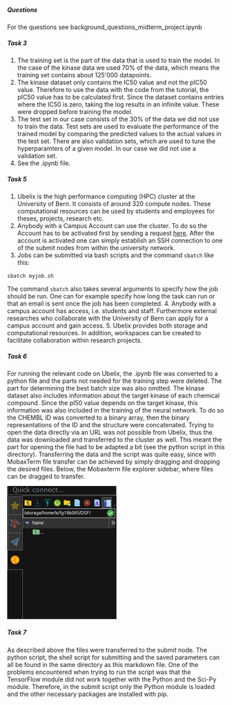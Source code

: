 ##### Questions
For the questions see background_questions_midterm_project.ipynb
##### Task 3
1. The training set is the part of the data that is used to train the model. In the case of the kinase data we used 70% of the data, which means the training set contains about 125'000 datapoints.
2. The kinase dataset only contains the IC50 value and not the pIC50 value. Therefore to use the data with the code from the tutorial, the pIC50 value has to be calculated first. Since the dataset contains entries where the IC50 is zero, taking the log results in an infinite value. These were dropped before training the model.
3. The test set in our case consists of the 30% of the data we did not use to train the data. Test sets are used to evaluate the performance of the trained model by comparing the predicted values to the actual values in the test set. There are also validation sets, which are used to tune the hyperparamters of a given model. In our case we did not use a validation set.
4. See the .ipynb file.

##### Task 5

1. Ubelix is the high performance computing (HPC) cluster at the University of Bern. It consists of around 320 compute nodes. These computational resources can be used by students and employees for theses, projects, research etc.
2. Anybody with a Campus Account can use the cluster. To do so the Account has to be activated first by sending a request [here](https://serviceportal.unibe.ch/hpc). After the account is activated one can simply establish an SSH connection to one of the submit nodes from within the university network.
3. Jobs can be submitted via bash scripts and the command `sbatch` like this:
```
sbatch myjob.sh
```
The command `sbatch` also takes several arguments to specify how the job should be run. One can for example specify how long the task can run or that an email is sent once the job has been completed. 
4. Anybody with a campus account has access, i.e. students and staff. Furthermore external researches who collaborate with the University of Bern can apply for a campus account and gain access.
5. Ubelix provides both storage and computational resources. In addition, workspaces can be created to facilitate collaboration within research projects.

##### Task 6

For running the relevant code on Ubelix, the .ipynb file was converted to a python file and the parts not needed for the training step were deleted. The part for determining the best batch size was also omitted. The kinase dataset also includes information about the target kinase of each chemical compound. Since the pI50 value depends on the target kinase, this information was also included in the training of the neural network. To do so the CHEMBL ID was converted to a binary array, then the binary representations of the ID and the structure were concatenated.
Trying to open the data directly via an URL was not possible from Ubelix, thus the data was downloaded and transferred to the cluster as well. This meant the part for opening the file had to be adapted a bit (see the python script in this directory).
Transferring the data and the script was quite easy, since with MobaxTerm file transfer can be achieved by simply dragging and dropping the desired files. Below, the Mobaxterm file explorer sidebar, where files can be dragged to transfer.

![image](./screenshots/sidebar_transfer.png)

##### Task 7

As described above the files were transferred to the submit node. The python script, the shell script for submitting and the saved parameters can all be found in the same directory as this markdown file. 
One of the problems encountered when trying to run the script was that the TensorFlow module did not work together with the Python and the Sci-Py module. Therefore, in the submit script only the Python module is loaded and the other necessary packages are installed with pip.
